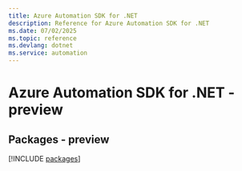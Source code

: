 ```yaml
---
title: Azure Automation SDK for .NET
description: Reference for Azure Automation SDK for .NET
ms.date: 07/02/2025
ms.topic: reference
ms.devlang: dotnet
ms.service: automation
---
```

# Azure Automation SDK for .NET - preview
## Packages - preview
[!INCLUDE [packages](automation-index.md)]